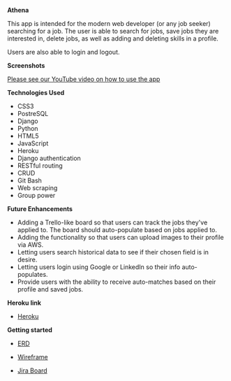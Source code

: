 <strong>Athena</strong>

This app is intended for the modern web developer (or any job seeker) searching for a job. The user is able to search for jobs, save jobs they are interested in, delete jobs, as well as adding and deleting skills in a profile.

Users are also able to login and logout.

<strong>Screenshots</strong>

[Please see our YouTube video on how to use the app](https://youtu.be/bHzybWA5S9M)

<strong>Technologies Used</strong>

- CSS3
- PostreSQL
- Django
- Python
- HTML5
- JavaScript
- Heroku
- Django authentication
- RESTful routing
- CRUD
- Git Bash
- Web scraping
- Group power

<strong>Future Enhancements</strong>

- Adding a Trello-like board so that users can track the jobs they've applied to. The board should auto-populate based on jobs applied to.
- Adding the functionality so that users can upload images to their profile via AWS.
- Letting users search historical data to see if their chosen field is in desire.
- Letting users login using Google or LinkedIn so their info auto-populates.
- Provide users with the ability to receive auto-matches based on their profile and saved jobs.

<strong>Heroku link</strong>

- [Heroku](https://athena-jobtracker.herokuapp.com/)

<strong>Getting started</strong>

- [ERD](https://docs.google.com/spreadsheets/d/17XRpEcuQVc3-fUbGBDEIowHbawSWyeTvlx_xJwiQS8Q/edit?ts=5f500835)

- [Wireframe](https://docs.google.com/document/d/12_D1nOmH7CyhQqCpHXvByKnpijCBPFnKPaunA6etTXI/edit)

- [Jira Board](https://janethan.atlassian.net/secure/RapidBoard.jspa?rapidView=1&projectKey=P3&view=planning.nodetail&selectedIssue=P3-13&issueLimit=100)
